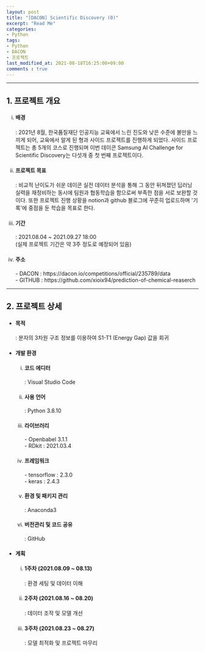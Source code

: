 ```yaml
---
layout: post
title: "[DACON] Scientific Discovery (0)"
excerpt: "Read Me"
categories:
- Python
tags:
- Python
- DACON
- 프로젝트
last_modified_at: 2021-08-18T16:25:00+09:00
comments : true
---
```

<hr>
<div>
    <h2>1. 프로젝트 개요</h2>
    <ol type="i">
        <li>
            <h4>배경</h4>
            <p>: 2021년 8월, 한국품질재단 인공지능 교육에서 느린 진도와 낮은 수준에 불만을 느끼게 되어, 교육에서 알게 된 형과 사이드 프로젝트를 진행하게 되었다. 사이드 프로젝트는 총 5개의 코스로 진행되며 이번 데이콘 Samsung AI Challenge for Scientific Discovery는 다섯개 중 첫 번째 프로젝트이다.</p>
        </li>
        <li>
            <h4>프로젝트 목표</h4>
            <p>: 비교적 난이도가 쉬운 데이콘 실전 데이터 분석을 통해 그 동안 뒤쳐졌던 딥러닝 실력을 재정비하는 동시에 팀원과 협동학습을 함으로써 부족한 점을 서로 보완할 것이다. 또한 프로젝트 진행 상황을 notion과 github 블로그에 꾸준히 업로드하며 '기록'에 중점을 둔 학습을 목표로 한다.</p>
        </li>
        <li>
            <h4>기간</h4>
            <p>: 2021.08.04 ~ 2021.09.27 18:00<br>
            (실제 프로젝트 기간은 약 3주 정도로 예정되어 있음)</p>
        </li>
        <li>
            <h4>주소</h4>
            <p>- DACON : https://dacon.io/competitions/official/235789/data<br>
                - GITHUB : https://github.com/xioix94/prediction-of-chemical-reaserch</p>
        </li>
    </ol>
</div>
<hr>
<div>
    <h2>2. 프로젝트 상세</h2>
    <ul>
        <li>
            <h4>목적</h4>
            <p>: 분자의 3차원 구조 정보를 이용하여 S1-T1 (Energy Gap) 값을 회귀</p>
        </li>
        <li>
            <h4>개발 환경</h4>
            <ol type="i">
                <li>
                    <h4>코드 에디터</h4>
                    <p>: Visual Studio Code</p>
                </li>
                <li>
                    <h4>사용 언어</h4>
                    <p>: Python 3.8.10</p>
                </li>
                <li>
                    <h4>라이브러리</h4>
                    <p>- Openbabel 3.1.1<br>
                    - RDkit : 2021.03.4</p>
                </li>
                <li>
                    <h4>프레임워크</h4>
                    <p>- tensorflow : 2.3.0<br>
                    - keras : 2.4.3</p>
                </li>
                <li>
                    <h4>환경 및 패키지 관리</h4>
                    <p>: Anaconda3</p>
                </li>
                <li>
                    <h4>버전관리 및 코드 공유</h4>
                    <p>: GitHub</p>
                </li>
            </ol>
        </li>
        <li>
            <h4>계획</h4>
            <ol type="i">
                <li>
                    <h4>1주차 (2021.08.09 ~ 08.13)</h4>
                    <p>: 환경 세팅 및 데이터 이해</p>
                </li>
                <li>
                    <h4>2주차 (2021.08.16 ~ 08.20)</h4>
                    <p>: 데이터 조작 및 모델 개선</p>
                </li>
                <li>
                    <h4>3주차 (2021.08.23 ~ 08.27)</h4>
                    <p>: 모델 최적화 및 프로젝트 마무리</p>
                </li>
            </ol>
        </li>
    </ul>
</div>
<br>